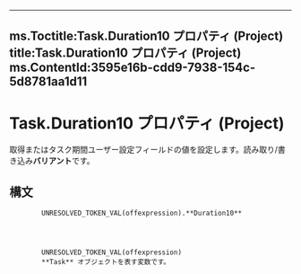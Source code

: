 

---
ms.Toctitle:Task.Duration10 プロパティ (Project)
title:Task.Duration10 プロパティ (Project)
ms.ContentId:3595e16b-cdd9-7938-154c-5d8781aa1d11
---
# Task.Duration10 プロパティ (Project)




取得またはタスク期間ユーザー設定フィールドの値を設定します。読み取り/書き込み**バリアント**です。

## 構文

            UNRESOLVED_TOKEN_VAL(offexpression).**Duration10**




            UNRESOLVED_TOKEN_VAL(offexpression)
            **Task** オブジェクトを表す変数です。




